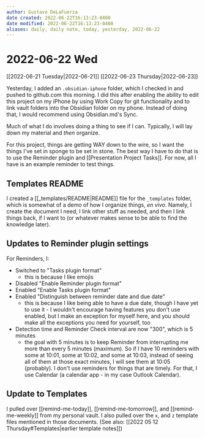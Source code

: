 ```yaml
---
author: Gustavo DeLaFuerza
date created: 2022-06-22T16:13:23-0400
date modified: 2022-06-22T16:13:23-0400
aliases: daily, daily note, today, yesterday, 2022-06-22
---
```


# 2022-06-22 Wed

[[2022-06-21 Tuesday|2022-06-21]]
[[2022-06-23 Thursday|2022-06-23]]

Yesterday, I added an `.obsidian-iphone` folder, which I checked in and pushed to github.com this morning. I did this after enabling the ability to edit this project on my iPhone by using Work Copy for git functionality and to link vault folders into the Obsidian folder on my phone. Instead of doing that, I would recommend using Obsidian.md's Sync. 

Much of what I do involves doing a thing to see if I can. Typically, I will lay down my material and *then* organize.

For this project, things are getting WAY down to the wire, so I want the things I've set in sponge to be set in stone. The best way I have to do that is to use the Reminder plugin and [[Presentation Project Tasks]]. For now, all I have is an example reminder to test things. 

## Templates README

I created a [[_templates/README|README]] file for the `_templates` folder, which is somewhat of a demo of how I organize things, *en vivo*. Namely, I create the document I need, I link other stuff as needed, and then I link things back, if I want to (or whatever makes sense to be able to find the knowledge later). 

## Updates to Reminder plugin settings

For Reminders, I:
- Switched to "Tasks plugin format" 
	- this is because I like emojis
- Disabled "Enable Reminder plugin format"
- Enabled "Enable Tasks plugin format"
- Enabled "Distinguish between reminder date and due date" 
	- this is because I like being able to have a due date, though I have yet to use it - I wouldn't encourage having features you don't use enabled, but I make an exception for myself here, and you should make all the exceptions you need for yourself, too
- Detection time and Reminder Check interval are now "300", which is 5 minutes
	- the goal with 5 minutes is to keep Reminder from interrupting me more than every 5 minutes (maximum). So if I have 10 reminders with some at 10:01, some at 10:02, and some at 10:03, instead of seeing all of them at those exact minutes, I will see them at 10:05 (probably). I don't use reminders for things that are timely. For that, I use Calendar (a calendar app - in my case Outlook Calendar).

## Update to Templates

I pulled over [[remind-me-today]], [[remind-me-tomorrow]], and [[remind-me-weekly]] from my personal vault. I also pulled over the `x`, and `z` template files mentioned in those documents. (See also: [[2022 05 12 Thursday#Templates|earlier template notes]])